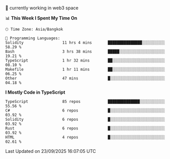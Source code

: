🔭 currently working in web3 space

<!--START_SECTION:waka-->
📊 **This Week I Spent My Time On** 

```text
🕑︎ Time Zone: Asia/Bangkok

💬 Programming Languages: 
Solidity                 11 hrs 4 mins       ███████████████░░░░░░░░░░   58.29 % 
Bash                     3 hrs 38 mins       █████░░░░░░░░░░░░░░░░░░░░   19.21 % 
TypeScript               1 hr 32 mins        ██░░░░░░░░░░░░░░░░░░░░░░░   08.10 % 
Makefile                 1 hr 11 mins        ██░░░░░░░░░░░░░░░░░░░░░░░   06.25 % 
Other                    47 mins             █░░░░░░░░░░░░░░░░░░░░░░░░   04.18 % 
```

**I Mostly Code in TypeScript** 

```text
TypeScript               85 repos            ██████████████░░░░░░░░░░░   55.56 % 
C#                       6 repos             █░░░░░░░░░░░░░░░░░░░░░░░░   03.92 % 
Solidity                 6 repos             █░░░░░░░░░░░░░░░░░░░░░░░░   03.92 % 
Rust                     6 repos             █░░░░░░░░░░░░░░░░░░░░░░░░   03.92 % 
HTML                     4 repos             █░░░░░░░░░░░░░░░░░░░░░░░░   02.61 % 
```




 Last Updated on 23/09/2025 16:07:05 UTC
<!--END_SECTION:waka-->
